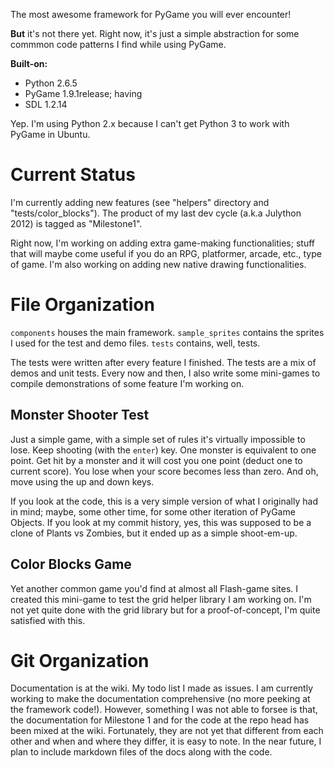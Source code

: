 The most awesome framework for PyGame you will ever encounter!

**But** it's not there yet. Right now, it's just a simple abstraction for some commmon code patterns I find while using PyGame.

**Built-on:**
* Python 2.6.5
* PyGame 1.9.1release; having
* SDL 1.2.14

Yep. I'm using Python 2.x because I can't get Python 3 to work with PyGame in Ubuntu.

# Current Status
I'm currently adding new features (see "helpers" directory and "tests/color_blocks"). The product of my last dev cycle (a.k.a Julython 2012) is tagged as "Milestone1".

Right now, I'm working on adding extra game-making functionalities; stuff that will maybe come useful if you do an RPG, platformer, arcade, etc., type of game. I'm also working on adding new native drawing functionalities.

# File Organization
`components` houses the main framework. `sample_sprites` contains the sprites I used for the test and demo files. `tests` contains, well, tests.

The tests were written after every feature I finished. The tests are a mix of demos and unit tests. Every now and then, I also write some mini-games to compile demonstrations of some feature I'm working on.

## Monster Shooter Test
Just a simple game, with a simple set of rules it's virtually impossible to lose. Keep shooting (with the `enter`) key. One monster is equivalent to one point. Get hit by a monster and it will cost you one point (deduct one to current score). You lose when your score becomes less than zero. And oh, move using the up and down keys.

If you look at the code, this is a very simple version of what I originally had in mind; maybe, some other time, for some other iteration of PyGame Objects. If you look at my commit history, yes, this was supposed to be a clone of Plants vs Zombies, but it ended up as a simple shoot-em-up.

## Color Blocks Game
Yet another common game you'd find at almost all Flash-game sites. I created this mini-game to test the grid helper library I am working on. I'm not yet quite done with the grid library but for a proof-of-concept, I'm quite satisfied with this.

# Git Organization
Documentation is at the wiki. My todo list I made as issues. I am currently working to make the documentation comprehensive (no more peeking at the framework code!). However, something I was not able to forsee is that, the documentation for Milestone 1 and for the code at the repo head has been mixed at the wiki. Fortunately, they are not yet that different from each other and when and where they differ, it is easy to note. In the near future, I plan to include markdown files of the docs along with the code.
